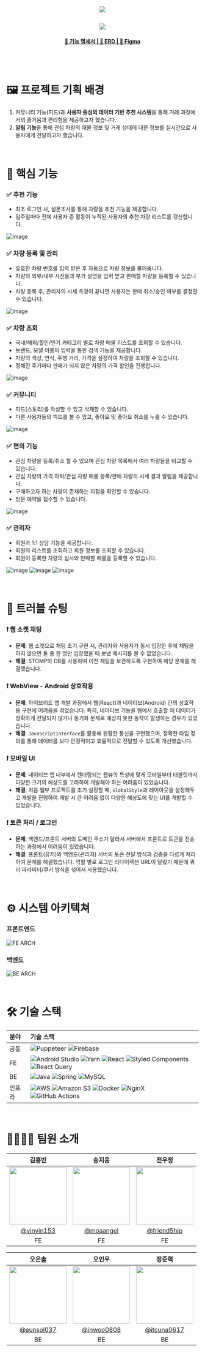 <div align="center">
    <a href='https://autoever.site'><img src="https://github.com/user-attachments/assets/a8bb22af-d53a-4c84-b575-ad634fc8429d">
    <h2></h2>  
    <img src='https://github.com/user-attachments/assets/fe53c33a-642e-4751-9540-dd7f85a5ac8b'></img>
    <h4>
      <a href='https://www.notion.so/17051e97344680f2975ed9a9b57f5dcb'>📒 기능 명세서 |
      <a href='https://www.erdcloud.com/d/7jx2gtnhNmEoXaPao'>📀 ERD |
      <a href='https://www.figma.com/design/A5ypBuMuWUJxDyHjDmD818/%ED%98%84%EB%8C%80%EC%98%A4%ED%86%A0%EC%97%90%EB%B2%84-%EB%AA%A8%EB%B9%8C%EB%A6%AC%ED%8B%B0-sw%EC%8A%A4%EC%BF%A8-%EC%9B%B9%EC%95%B1-1%EA%B8%B0(2%EC%A1%B0)?node-id=0-1&p=f&t=bv5HDpAnYvtl0q4Q-0'>🎨 Figma</a>
    </h4>
    <h3>
    </h3>
<br>
</div>
<br/>

# 🖼️ 프로젝트 기획 배경

1. 커뮤니티 기능(피드)과 **사용자 중심의 데이터 기반 추천 시스템**을 통해 거래 과정에서의 즐거움과 편리함을 제공하고자 했습니다.
2. **알림 기능**을 통해 관심 차량의 매물 정보 및 거래 상태에 대한 정보를 실시간으로 사용자에게 전달하고자 했습니다.

<br>

# 🎯 핵심 기능

### ✅ 추천 기능

- 최초 로그인 시, 설문조사를 통해 차량을 추천 기능을 제공합니다.
- 일주일마다 전체 사용자 중 활동이 누적된 사용자의 추천 차량 리스트를 갱신합니다.

![image](https://github.com/user-attachments/assets/62a39572-7cc0-4a4a-9fa6-615ca9179444)

### ✅ 차량 등록 및 관리

- 유효한 차량 번호를 입력 받은 후 자동으로 차량 정보를 불러옵니다.
- 차량의 외부/내부 사진들과 부가 설명을 입력 받고 판매할 차량을 등록할 수 있습니다.
- 차량 등록 후, 관리자의 시세 측정이 끝나면 사용자는 판매 취소/승인 여부를 결정할 수 있습니다.

![image](https://github.com/user-attachments/assets/94099577-de41-4c4d-b63c-23c6b4b16e39)


### ✅ 차량 조회

- 국내/해외/할인/인기 카테고리 별로 차량 매물 리스트를 조회할 수 있습니다.
- 브랜드, 모델 이름의 입력을 통한 검색 기능을 제공합니다.
- 차량의 색상, 연식, 주행 거리, 가격을 설정하여 차량을 조회할 수 있습니다.
- 정해진 주기마다 판매가 되지 않은 차량의 가격 할인을 진행합니다.

![image](https://github.com/user-attachments/assets/924d4596-8b59-4c01-85d2-6aafe3e7d446)

### ✅ 커뮤니티

- 피드(스토리)를 작성할 수 있고 삭제할 수 있습니다.
- 다른 사용자들의 피드를 볼 수 있고, 좋아요 및 좋아요 취소를 누를 수 있습니다.

![image](https://github.com/user-attachments/assets/0895ae9b-ced8-443e-b200-842929da7186)

### ✅ 편의 기능

- 관심 차량을 등록/취소 할 수 있으며 관심 차량 목록에서 여러 차량들을 비교할 수 있습니다.
- 관심 차량의 가격 하락/관심 차량 매물 등록/판매 차량의 시세 결과 알림을 제공합니다.
- 구매하고자 하는 차량이 존재하는 지점을 확인할 수 있습니다.
- 방문 예약을 접수할 수 있습니다.

![image](https://github.com/user-attachments/assets/c6d59638-8ca0-4f34-9284-5d5ccada4c98)

### ✅ 관리자

- 회원과 1:1 상담 기능을 제공합니다.
- 회원의 리스트를 조회하고 회원 정보를 조회할 수 있습니다.
- 회원이 등록한 차량의 심사와 판매할 매물을 등록할 수 있습니다.

![image](https://github.com/user-attachments/assets/51e858d5-9b03-4339-88a7-178debb16698)
![image](https://github.com/user-attachments/assets/8620bef7-db35-42c1-96f9-55b80433ff4c)
![image](https://github.com/user-attachments/assets/e72184ee-49a6-4fae-8c54-a0bf3eec5ae1)

<br>

# 🚨 트러블 슈팅

### ❗ 웹 소켓 채팅

- **문제**: 웹 소켓으로 채팅 초기 구현 시, 관리자와 사용자가 동시 입장한 후에 채팅을 하지 않으면 둘 중 한 명만 입장했을 때 보낸 메시지를 볼 수 없었습니다.
- **해결**: STOMP와 DB를 사용하여 이전 채팅을 보관하도록 구현하여 해당 문제를 해결했습니다.

### ❗ WebView - Android 상호작용

- **문제**: 하이브리드 앱 개발 과정에서 웹(React)과 네이티브(Android) 간의 상호작용 구현에 어려움을 겪었습니다. 특히, 네이티브 기능을 웹에서 호출할 때 데이터가 정확하게 전달되지 않거나 동기화 문제로 예상치 못한 동작이 발생하는 경우가 있었습니다.
- **해결**: `JavaScriptInterface`를 활용해 원활한 통신을 구현했으며, 정확한 타입 정의를 통해 데이터를 보다 안정적이고 효율적으로 전달할 수 있도록 개선했습니다.

### ❗ 모바일 UI

- **문제**: 네이티브 앱 내부에서 렌더링되는 웹뷰의 특성에 맞게 모바일부터 태블릿까지 다양한 크기의 해상도를 고려하여 개발해야 하는 어려움이 있었습니다.
- **해결**: 처음 웹뷰 프로젝트를 초기 설정할 때, `GlobalStyle`과 레이아웃을 설정해두고 개발을 진행하여 개발 시 큰 어려움 없이 다양한 해상도에 맞는 UI를 개발할 수 있었습니다.

### ❗ 토큰 처리 / 로그인

- **문제**: 백엔드/프론트 서버의 도메인 주소가 달라서 서버에서 프론트로 토큰을 전송하는 과정에서 어려움이 있었습니다.
- **해결**: 프론트(유저)와 백엔드(관리자) 서버의 토큰 전달 방식과 검증을 다르게 처리하여 문제를 해결했습니다. 역할 별로 로그인 리다이렉션 URL이 달랐기 때문에 쿼리 파라미터/쿠키 방식을 섞어서 사용했습니다.

<br>

# ⚙️ 시스템 아키텍쳐

### 프론트엔드
![FE ARCH](https://github.com/user-attachments/assets/44c3c8b1-87d0-4e34-a2bc-f67841aab1fd)

### 백엔드
![BE ARCH](https://github.com/user-attachments/assets/6cca4538-1dd5-4bb3-a5d8-470824537d5d)

<br>

# 🛠️ 기술 스택

| 분야   | 기술 스택 |
| :----- | :------------------------------------------------------------------------------------------------------------------------------------------------------------------------------------------------------------------------------------------------------------------------------------------------------------------------------------------------------------------------------------------------------------------------------------------------------------------------------------- |
| 공통   | ![Puppeteer](https://img.shields.io/badge/Puppeteer-white.svg?style=for-the-badge&logo=Puppeteer&logoColor=black) ![Firebase](https://img.shields.io/badge/firebase-a08021?style=for-the-badge&logo=firebase&logoColor=ffcd34) |
| FE     | ![Android Studio](https://img.shields.io/badge/android%20studio-346ac1?style=for-the-badge&logo=android%20studio&logoColor=white) ![Yarn](https://img.shields.io/badge/yarn-%232C8EBB.svg?style=for-the-badge&logo=yarn&logoColor=white) ![React](https://img.shields.io/badge/react-%2320232a.svg?style=for-the-badge&logo=react&logoColor=%2361DAFB) ![Styled Components](https://img.shields.io/badge/styled--components-DB7093?style=for-the-badge&logo=styled-components&logoColor=white) ![React Query](https://img.shields.io/badge/-React%20Query-FF4154?style=for-the-badge&logo=react%20query&logoColor=white) |
| BE     | ![Java](https://img.shields.io/badge/java-%23ED8B00.svg?style=for-the-badge&logo=openjdk&logoColor=white) ![Spring](https://img.shields.io/badge/spring-%236DB33F.svg?style=for-the-badge&logo=spring&logoColor=white) ![MySQL](https://img.shields.io/badge/mysql-4479A1?style=for-the-badge&logo=mysql&logoColor=white) |
| 인프라 | ![AWS](https://img.shields.io/badge/AWS-%23FF9900.svg?style=for-the-badge&logo=amazon-aws&logoColor=white) ![Amazon S3](https://img.shields.io/badge/Amazon%20S3-FF9900?style=for-the-badge&logo=amazons3&logoColor=white) ![Docker](https://img.shields.io/badge/docker-2496ED?style=for-the-badge&logo=docker&logoColor=white) ![NginX](https://img.shields.io/badge/nginx-009639?style=for-the-badge&logo=nginx&logoColor=white) ![GitHub Actions](https://img.shields.io/badge/githubactions-FF4438?style=for-the-badge&logo=githubactions&logoColor=white)             

<br>

# 👨‍👩‍👧‍👦 팀원 소개
| 김홍빈 | 송지웅 | 전우정 |
| :--: | :--: | :--: |
| <img src="https://github.com/vinivin153.png" width="150" height="150"> | <img src="https://github.com/moaangel.png" width="150" height="150"> | <img src="https://github.com/friend5hip.png" width="150" height="150"> |
| [@vinvin153](https://github.com/vinivin153) | [@moaangel](https://github.com/moaangel) | [@friend5hip](https://github.com/friend5hip) |
| FE | FE | FE |

| 오은솔 | 오인우 | 장준혁 |
| :--: | :--: | :--: |
| <img src="https://github.com/OHEUNSOL.png" width="150" height="150"> | <img src="https://github.com/inwoo0808.png" width="150" height="150"> | <img src="https://github.com/itcuna0617.png" width="150" height="150"> |
| [@eunsol037](https://github.com/OHEUNSOL) | [@inwoo0808](https://github.com/inwoo0808) | [@itcuna0617](https://github.com/itcuna0617) |
| BE | BE | BE |

